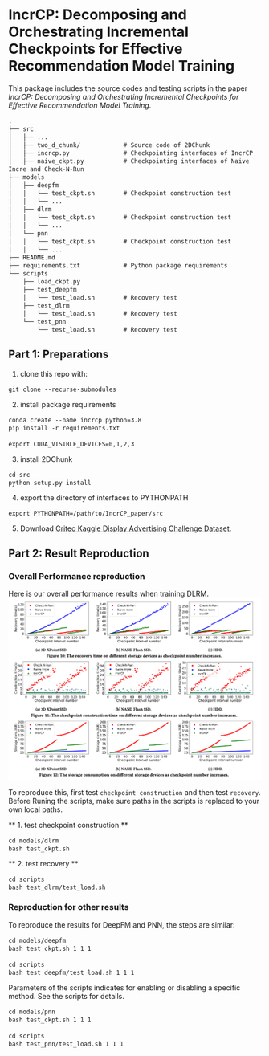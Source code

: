 # IncrCP: Decomposing and Orchestrating Incremental Checkpoints for Effective Recommendation Model Training

This package includes the source codes and testing scripts in the paper *IncrCP: Decomposing and Orchestrating Incremental Checkpoints for Effective Recommendation Model Training*.

```
.
├── src          
│   ├── ...
│   ├── two_d_chunk/            # Source code of 2DChunk
│   ├── incrcp.py               # Checkpointing interfaces of IncrCP
│   ├── naive_ckpt.py           # Checkpointing interfaces of Naive Incre and Check-N-Run
├── models
│   ├── deepfm                  
│   │   └── test_ckpt.sh        # Checkpoint construction test
│   │   └── ...
│   ├── dlrm                    
│   │   └── test_ckpt.sh        # Checkpoint construction test
│   │   └── ...
│   └── pnn                     
│   │   └── test_ckpt.sh        # Checkpoint construction test
│   │   └── ...
├── README.md
├── requirements.txt            # Python package requirements
└── scripts                     
    ├── load_ckpt.py
    ├── test_deepfm
    │   └── test_load.sh        # Recovery test
    ├── test_dlrm
    │   └── test_load.sh        # Recovery test
    └── test_pnn
        └── test_load.sh        # Recovery test

```

## Part 1: Preparations

1. clone this repo with:
```
git clone --recurse-submodules 
```

2. install package requirements
```
conda create --name incrcp python=3.8
pip install -r requirements.txt

export CUDA_VISIBLE_DEVICES=0,1,2,3
```

3. install 2DChunk

```
cd src
python setup.py install
```

4. export the directory of interfaces to PYTHONPATH

```
export PYTHONPATH=/path/to/IncrCP_paper/src
```

5. Download [Criteo Kaggle Display Advertising Challenge Dataset](https://ailab.criteo.com/ressources/).


## Part 2: Result Reproduction

### Overall Performance reproduction

Here is our overall performance results when training DLRM. 
![overall performance of DLRM](./images/overall_perfromance_dlrm.jpg)

To reproduce this, first test `checkpoint construction` and then test `recovery`.
Before Runing the scripts, make sure paths in the scripts is replaced to your own local paths.

** 1. test checkpoint construction **

```
cd models/dlrm
bash test_ckpt.sh
```

** 2. test recovery **

```
cd scripts
bash test_dlrm/test_load.sh
```

### Reproduction for other results

To reproduce the results for DeepFM and PNN, the steps are similar:
```
cd models/deepfm
bash test_ckpt.sh 1 1 1

cd scripts
bash test_deepfm/test_load.sh 1 1 1
```
Parameters of the scripts indicates for enabling or disabling a specific method.
See the scripts for details.
```
cd models/pnn
bash test_ckpt.sh 1 1 1

cd scripts
bash test_pnn/test_load.sh 1 1 1
```